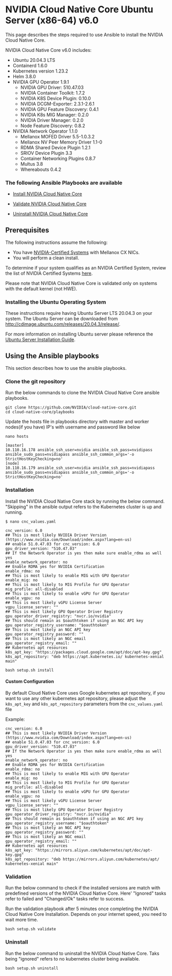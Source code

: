 <h1> NVIDIA Cloud Native Core Ubuntu Server (x86-64) v6.0 </h1>

This page describes the steps required to use Ansible to install the NVIDIA Cloud Native Core.

NVIDIA Cloud Native Core v6.0 includes:
- Ubuntu 20.04.3 LTS
- Containerd 1.6.0
- Kubernetes version 1.23.2
- Helm 3.8.0
- NVIDIA GPU Operator 1.9.1
  - NVIDIA GPU Driver: 510.47.03
  - NVIDIA Container Toolkit: 1.7.2
  - NVIDIA K8S Device Plugin: 0.10.0
  - NVIDIA DCGM-Exporter: 2.3.1-2.6.1
  - NVIDIA GPU Feature Discovery: 0.4.1
  - NVIDIA K8s MIG Manager: 0.2.0
  - NVIDIA Driver Manager: 0.2.0
  - Node Feature Discovery: 0.8.2
- NVIDIA Network Operator 1.1.0
  - Mellanox MOFED Driver 5.5-1.0.3.2
  - Mellanox NV Peer Memory Driver 1.1-0
  - RDMA Shared Device Plugin 1.2.1
  - SRIOV Device Plugin 3.3
  - Container Networking Plugins 0.8.7
  - Multus 3.8
  - Whereabouts 0.4.2


### The following Ansible Playbooks are available

- [Install NVIDIA Cloud Native Core](https://github.com/NVIDIA/cloud-native-core/blob/master/playbooks/cnc-installation.yaml)

- [Validate NVIDIA Cloud Native Core ](https://github.com/NVIDIA/cloud-native-core/blob/master/playbooks/cnc-validation.yaml)

- [Uninstall NVIDIA Cloud Native Core](https://github.com/NVIDIA/cloud-native-core/blob/master/playbooks/cnc-uninstall.yaml)

## Prerequisites

The following instructions assume the following:

- You have [NVIDIA-Certified Systems](https://docs.nvidia.com/ngc/ngc-deploy-on-premises/nvidia-certified-systems/index.html) with Mellanox CX NICs. 
- You will perform a clean install.

To determine if your system qualifies as an NVIDIA Certified System, review the list of NVIDIA Certified Systems [here](https://docs.nvidia.com/ngc/ngc-deploy-on-premises/nvidia-certified-systems/index.html). 

Please note that NVIDIA Cloud Native Core is validated only on systems with the default kernel (not HWE).

### Installing the Ubuntu Operating System
These instructions require having Ubuntu Server LTS 20.04.3 on your system. The Ubuntu Server can be downloaded from http://cdimage.ubuntu.com/releases/20.04.3/release/.


For more information on installing Ubuntu server please reference the [Ubuntu Server Installation Guide](https://ubuntu.com/tutorials/tutorial-install-ubuntu-server#1-overview).
 
## Using the Ansible playbooks 
This section describes how to use the ansible playbooks.

### Clone the git repository

Run the below commands to clone the NVIDIA Cloud Native Core ansible playbooks.

```
git clone https://github.com/NVIDIA/cloud-native-core.git
cd cloud-native-core/playbooks
```

Update the hosts file in playbooks directory with master and worker nodes(if you have) IP's with username and password like below

```
nano hosts

[master]
10.110.16.178 ansible_ssh_user=nvidia ansible_ssh_pass=nvidipass ansible_sudo_pass=nvidiapass ansible_ssh_common_args='-o StrictHostKeyChecking=no'
[node]
10.110.16.179 ansible_ssh_user=nvidia ansible_ssh_pass=nvidiapass ansible_sudo_pass=nvidiapass ansible_ssh_common_args='-o StrictHostKeyChecking=no'
```

### Installation

Install the NVIDIA Cloud Native Core stack by running the below command. "Skipping" in the ansible output refers to the Kubernetes cluster is up and running.
```
$ nano cnc_values.yaml

cnc_version: 6.0
## This is most likely NVIDIA Driver Version (https://www.nvidia.com/Download/index.aspx?lang=en-us)
## enable 51.0.47.03 for cnc_version: 6.0
gpu_driver_version: "510.47.03"
## If the Network Operator is yes then make sure enable_rdma as well yes
enable_network_operator: no
## Enable RDMA yes for NVIDIA Certification
enable_rdma: no
## This is most likely to enable MIG with GPU Operator 
enable_mig: no
## This is most likely to MIG Profile for GPU Operator 
mig_profile: all-disabled
## This is most likely to enable vGPU for GPU Operator 
enable_vgpu: no
## This is most likely vGPU License Server
vgpu_license_server: ""
## This is most likely GPU Operator Driver Registry
gpu_operator_driver_registry: "nvcr.io/nvidia"
## This should remain as $oauthtoken if using an NGC API key
gpu_operator_registry_username: "$oauthtoken"
## This is most likely an NGC API key
gpu_operator_registry_password: ""
## This is most likely an NGC email
gpu_operator_registry_email: ""
## Kubernetes apt resources
k8s_apt_key: "https://packages.cloud.google.com/apt/doc/apt-key.gpg"
k8s_apt_repository: "deb https://apt.kubernetes.io/ kubernetes-xenial main"

```

```
bash setup.sh install
```
#### Custom Configuration
By default Cloud Native Core uses Google kubernetes apt repository, if you want to use any other kubernetes apt repository, please adjust the `k8s_apt_key` and `k8s_apt_repository` parameters from the `cnc_values.yaml` file

Example:
```
cnc_version: 6.0
## This is most likely NVIDIA Driver Version (https://www.nvidia.com/Download/index.aspx?lang=en-us)
## enable 51.0.47.03 for cnc_version: 6.0
gpu_driver_version: "510.47.03"
## If the Network Operator is yes then make sure enable_rdma as well yes
enable_network_operator: no
## Enable RDMA yes for NVIDIA Certification
enable_rdma: no
## This is most likely to enable MIG with GPU Operator 
enable_mig: no
## This is most likely to MIG Profile for GPU Operator 
mig_profile: all-disabled
## This is most likely to enable vGPU for GPU Operator 
enable_vgpu: no
## This is most likely vGPU License Server
vgpu_license_server: ""
## This is most likely GPU Operator Driver Registry
gpu_operator_driver_registry: "nvcr.io/nvidia"
## This should remain as $oauthtoken if using an NGC API key
gpu_operator_registry_username: "$oauthtoken"
## This is most likely an NGC API key
gpu_operator_registry_password: ""
## This is most likely an NGC email
gpu_operator_registry_email: ""
## Kubernetes apt resources
k8s_apt_key: "https://mirrors.aliyun.com/kubernetes/apt/doc/apt-key.gpg"
k8s_apt_repository: "deb https://mirrors.aliyun.com/kubernetes/apt/ kubernetes-xenial main"
```

### Validation

Run the below command to check if the installed versions are match with predefined versions of the NVIDIA Cloud Native Core. Here' "Ignored" tasks refer to failed and "Changed/Ok" tasks refer to success.

Run the validation playbook after 5 minutes once completing the NVIDIA Cloud Native Core Installation. Depends on your internet speed, you need to wait more time.

```
bash setup.sh validate
```

### Uninstall

Run the below command to uninstall the NVIDIA Cloud Native Core. Taks being "ignored" refers to no kubernetes cluster being available.

```
bash setup.sh uninstall
```

